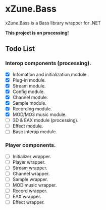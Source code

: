 # xZune.Bass
xZune.Bass is a Bass library wrapper for .NET    
  
**This project is on processing!**

## Todo List  

### Interop components (processing).
- [x] Infomation and initialization module.
- [x] Plug-in module.
- [x] Stream module.
- [x] Config module.
- [x] Channel module.
- [x] Sample module.
- [x] Recording module.
- [x] MOD/MO3 music module.
- [ ] 3D & EAX module (processing).
- [ ] Effect module.
- [ ] Base interop module.

### Player components.
- [ ] Initializer wrapper.
- [ ] Player wrapper.
- [ ] Stream wrapper.
- [ ] Channel wrapper.
- [ ] Sample wrapper.
- [ ] MOD music wrapper.
- [ ] Record wrapper.
- [ ] EAX wrapper.
- [ ] Effect wrapper.
